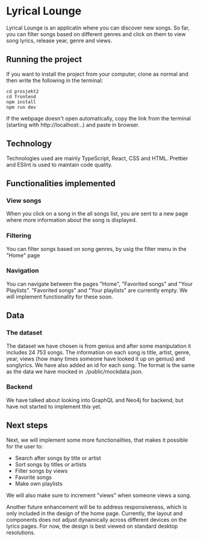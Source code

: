 # Lyrical Lounge
Lyrical Lounge is an applicatin where you can discover new songs. So far, you can filter songs based on different genres and click on them to view song lyrics, release year, genre and views. 

## Running the project
If you want to install the project from your computer, clone as normal and then write the following in the terminal:
 
`cd prosjekt2`   
`cd frontend`   
`npm install`  
`npm run dev`

If the webpage doesn't open automatically, copy the link from the terminal (starting with http://localhost:..) and paste in browser. 

## Technology  
Technologies used are mainly TypeScript, React, CSS and HTML. 
Prettier and ESlint is used to maintain code quality. 

## Functionalities implemented

### View songs
When you click on a song in the all songs list, you are sent to a new page where more information about the song is displayed.

### Filtering
You can filter songs based on song genres, by usig the filter menu in the "Home" page

### Navigation
You can navigate between the pages "Home", "Favorited songs" and "Your Playlists". "Favorited songs" and "Your playlists" are currently empty. We will implement functionality for these soon.

## Data
### The dataset
The dataset we have chosen is from genius and after some manipulation it includes 24 753 songs. The information on each song is title, artist, genre, year, views (how many times someone have looked it up on genius) and songlyrics. We have also added an id for each song. The format is the same as the data we have mocked in ./public/mockdata.json. 

### Backend
We have talked about looking into GraphQL and Neo4j for backend, but have not started to implement this yet. 

## Next steps
Next, we will implement some more functionalities, that makes it possible for the user to:
- Search after songs by title or artist
- Sort songs by titles or artists
- Filter songs by views
- Favorite songs
- Make own playlists

We will also make sure to increment "views" when someone views a song.

Another future enhancement will be to address responsiveness, which is only included in the design of the home page. Currently, the layout and components does not adjust dynamically across different devices on the lyrics pages. For now, the design is best viewed on standard desktop resolutions.